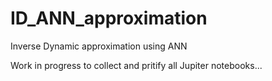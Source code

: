 # ID_ANN_approximation
Inverse Dynamic approximation using ANN

Work in progress to collect and pritify all Jupiter notebooks...

